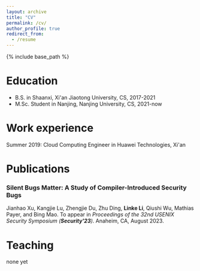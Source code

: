 ```yaml
---
layout: archive
title: "CV"
permalink: /cv/
author_profile: true
redirect_from:
  - /resume
---
```


{% include base_path %}

Education
======
* B.S. in Shaanxi, Xi'an Jiaotong University, CS, 2017-2021
* M.Sc. Student in Nanjing, Nanjing University, CS, 2021-now

Work experience
======
Summer 2019: Cloud Computing Engineer in Huawei Technologies, Xi'an

<!-- * Summer 2015: Research Assistant
  * Github University
  * Duties included: Tagging issues
  * Supervisor: Professor Git

* Fall 2015: Research Assistant
  * Github University
  * Duties included: Merging pull requests
  * Supervisor: Professor Hub -->
  



Publications
======
### Silent Bugs Matter: A Study of Compiler-Introduced Security Bugs

Jianhao Xu, Kangjie Lu, Zhengjie Du, Zhu Ding, **Linke Li**, Qiushi Wu, Mathias Payer, and Bing Mao.
To appear in *Proceedings of the 32nd USENIX Security Symposium (**Security'23**)*. Anaheim, CA, August 2023.



<!-- Talks
======
  <ul>{% for post in site.talks %}
    {% include archive-single-talk-cv.html %}
  {% endfor %}</ul> -->

Teaching
======
none yet


<!-- Service and leadership
======
* Currently signed in to 43 different slack teams -->
